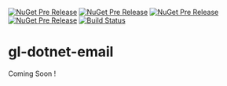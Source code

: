 [![NuGet Pre Release](https://img.shields.io/nuget/vpre/GeekLearning.Email.svg?maxAge=2592000&label=GeekLearning.Email)](https://www.nuget.org/packages/GeekLearning.Email)
[![NuGet Pre Release](https://img.shields.io/nuget/vpre/GeekLearning.Email.InMemory.svg?maxAge=2592000&label=GeekLearning.Email.InMemory)](https://www.nuget.org/packages/GeekLearning.Email.InMemory)
[![NuGet Pre Release](https://img.shields.io/nuget/vpre/GeekLearning.Email.SendGrid.svg?maxAge=2592000&label=GeekLearning.Email.SendGrid)](https://www.nuget.org/packages/GeekLearning.Email.SendGrid)
[![NuGet Pre Release](https://img.shields.io/nuget/vpre/GeekLearning.Email.Smtp.svg?maxAge=2592000&label=GeekLearning.Email.Smtp)](https://www.nuget.org/packages/GeekLearning.Email.Smtp)
[![Build Status](https://geeklearning.visualstudio.com/_apis/public/build/definitions/f841b266-7595-4d01-9ee1-4864cf65aa73/28/badge)](#)

# gl-dotnet-email

Coming Soon !
